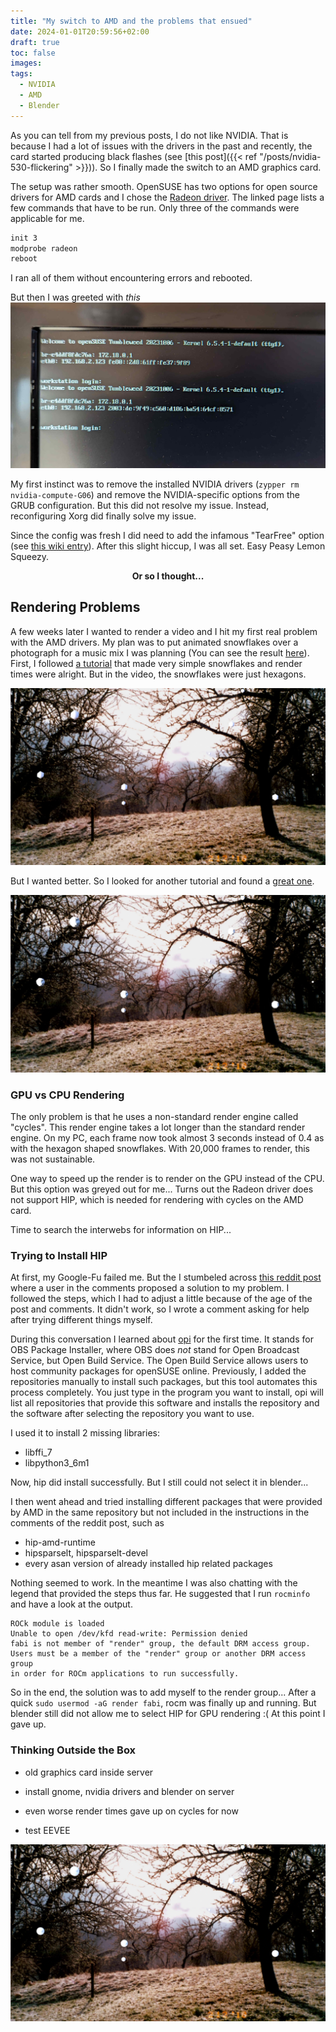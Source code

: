 ```yaml
---
title: "My switch to AMD and the problems that ensued"
date: 2024-01-01T20:59:56+02:00
draft: true
toc: false
images:
tags:
  - NVIDIA
  - AMD
  - Blender
---
```



As you can tell from my previous posts, I do not like NVIDIA.
That is because I had a lot of issues with the drivers in the past and recently, the card started producing black flashes (see [this post]({{< ref "/posts/nvidia-530-flickering" >}})).
So I finally made the switch to an AMD graphics card.

The setup was rather smooth.
OpenSUSE has two options for open source drivers for AMD cards and I chose the [Radeon driver](https://en.opensuse.org/SDB:Radeon).
The linked page lists a few commands that have to be run.
Only three of the commands were applicable for me.
```bash
init 3
modprobe radeon
reboot
```
I ran all of them without encountering errors and rebooted.

But then I was greeted with *this*
![tty screen](tty_screen.jpg)

My first instinct was to remove the installed NVIDIA drivers (`zypper rm nvidia-compute-G06`) and remove the NVIDIA-specific options from the GRUB configuration.
But this did not resolve my issue.
Instead, reconfiguring Xorg did finally solve my issue.

Since the config was fresh I did need to add the infamous "TearFree" option (see [this wiki entry](https://linuxreviews.org/HOWTO_fix_screen_tearing)).
After this slight hiccup, I was all set.
Easy Peasy Lemon Squeezy.

<p style='text-align: center;'> <b> Or so I thought... </b> </p>

## Rendering Problems

A few weeks later I wanted to render a video and I hit my first real problem with the AMD drivers.
My plan was to put animated snowflakes over a photograph for a music mix I was planning (You can see the result [here](https://youtu.be/4mmXz0JKAyc?si=OOl86xqheUn6kbpO)).
First, I followed [a tutorial](https://youtu.be/Wv23dh6d3oE?si=1jJ1ZWWiiYUi9U5e) that made very simple snowflakes and render times were alright.
But in the video, the snowflakes were just hexagons.

![hexagon snowflakes](HexagonSnowflakes.jpg)

But I wanted better.
So I looked for another tutorial and found a [great one](https://youtu.be/fcDFntILn0M?si=9HsBXMqiYBGs-CKd).

![high definition snowflakes](HighDefinitionSnowflakes.jpg)

### GPU vs CPU Rendering

The only problem is that he uses a non-standard render engine called "cycles".
This render engine takes a lot longer than the standard render engine.
On my PC, each frame now took almost 3 seconds instead of 0.4 as with the hexagon shaped snowflakes.
With 20,000 frames to render, this was not sustainable.

One way to speed up the render is to render on the GPU instead of the CPU.
But this option was greyed out for me...
Turns out the Radeon driver does not support HIP, which is needed for rendering with cycles on the AMD card.

Time to search the interwebs for information on HIP...

### Trying to Install HIP

At first, my Google-Fu failed me.
But the I stumbeled across [this reddit post](https://www.reddit.com/r/openSUSE/comments/13vejus/blender_isnt_recognizing_my_radeon_6750xt/) where a user in the comments proposed a solution to my problem.
I followed the steps, which I had to adjust a little because of the age of the post and comments.
It didn't work, so I wrote a comment asking for help after trying different things myself.

During this conversation I learned about [opi](https://github.com/openSUSE/opi) for the first time.
It stands for OBS Package Installer, where OBS does *not* stand for Open Broadcast Service, but Open Build Service.
The Open Build Service allows users to host community packages for openSUSE online.
Previously, I added the repositories manually to install such packages, but this tool automates this process completely.
You just type in the program you want to install, opi will list all repositories that provide this software and installs the repository and the software after selecting the repository you want to use.

I used it to install 2 missing libraries:
- libffi_7
- libpython3_6m1

Now, hip did install successfully.
But I still could not select it in blender...

I then went ahead and tried installing different packages that were provided by AMD in the same repository but not included in the instructions in the comments of the reddit post, such as
- hip-amd-runtime
- hipsparselt, hipsparselt-devel
- every asan version of already installed hip related packages

Nothing seemed to work.
In the meantime I was also chatting with the legend that provided the steps thus far.
He suggested that I run `rocminfo` and have a look at the output.

```
ROCk module is loaded
Unable to open /dev/kfd read-write: Permission denied
fabi is not member of "render" group, the default DRM access group.
Users must be a member of the "render" group or another DRM access group
in order for ROCm applications to run successfully.
```

So in the end, the solution was to add myself to the render group...
After a quick `sudo usermod -aG render fabi`, rocm was finally up and running.
But blender still did not allow me to select HIP for GPU rendering :(
At this point I gave up.

### Thinking Outside the Box

- old graphics card inside server
- install gnome, nvidia drivers and blender on server
- even worse render times
gave up on cycles for now

- test EEVEE

![final snowflakes](FinalSnowflakes.jpg)

